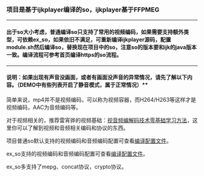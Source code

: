 
### 项目是基于ijkplayer编译的so，ijkplayer基于FFPMEG

---------

#### 出于so大小考虑，普通编译so只支持了常用的视频编码，如果需要支持额外类型，可依赖ex_so，如果依旧不满足，可重新编译ijkplayer源码，配置module.sh然后编译so，替换现在项目中的so，注意so的版本要和ijk的java版本一致。编译流程可参考首页编译https的so流程。

---------

#### 说明：如果出现有声音没画面，或者有画面没声音的异常情况，请先了解以下内容。（DEMO中有些列表开启了静音模式，属于正常情况）**

简单来说，mp4并不是视频编码，可以称为视频容器，而H264/H263等这样才是视频编码，AAC为音频编码等。

对于视频相关的，推荐雷宵骅的视频基础：[视音频编解码技术零基础学习方法](http://blog.csdn.net/leixiaohua1020/article/details/18893769)，这里你可以了解到视频和音频相关编码和协议的东西。


项目普通so默认支持的视频编码和音频编码配置可查看[编译配置文件](https://github.com/CarGuo/GSYVideoPlayer/blob/master/module-lite.sh)。

ex_so支持的视频编码和音频编码配置可查看[编译配置文件](https://github.com/CarGuo/GSYVideoPlayer/blob/master/module-lite-more.sh)。

ex_so多支持了mepg、concat协议，crypto协议。



